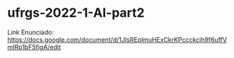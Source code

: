 # ufrgs-2022-1-AI-part2

Link Enunciado: https://docs.google.com/document/d/1JIsREplmuHExCkrKPccckcjh9f6uffVmIRp1bF5figA/edit
